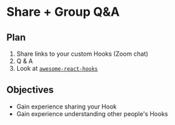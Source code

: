 # Share + Group Q&A

## Plan

1. Share links to your custom Hooks (Zoom chat)
2. Q & A
3. Look at [`awesome-react-hooks`](https://github.com/rehooks/awesome-react-hooks)

## Objectives
- Gain experience sharing your Hook
- Gain experience understanding other people's Hooks